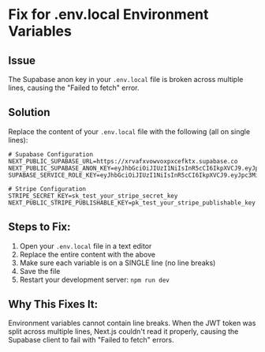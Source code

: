 # Fix for .env.local Environment Variables

## Issue
The Supabase anon key in your `.env.local` file is broken across multiple lines, causing the "Failed to fetch" error.

## Solution
Replace the content of your `.env.local` file with the following (all on single lines):

```
# Supabase Configuration
NEXT_PUBLIC_SUPABASE_URL=https://xrvafxvowvoxpxcefktx.supabase.co
NEXT_PUBLIC_SUPABASE_ANON_KEY=eyJhbGciOiJIUzI1NiIsInR5cCI6IkpXVCJ9.eyJpc3MiOiJzdXBhYmFzZSIsInJlZiI6InhydmFmeHZvd3ZveHB4Y2Vma3R4Iiwicm9sZSI6ImFub24iLCJpYXQiOjE3NDg4OTM0NDcsImV4cCI6MjA2NDQ2OTQ0N30.csExHypkgXkunwLYH0srhPlfeUx3FAHMX3avkkQiRdc
SUPABASE_SERVICE_ROLE_KEY=eyJhbGciOiJIUzI1NiIsInR5cCI6IkpXVCJ9.eyJpc3MiOiJzdXBhYmFzZSIsInJlZiI6InhydmFmeHZvd3ZveHB4Y2Vma3R4Iiwicm9sZSI6InNlcnZpY2Vfcm9sZSIsImlhdCI6MTc0ODg5MzQ0NywiZXhwIjoyMDY0NDY5NDQ3fQ.7mol1kdQuokUUPhVhO0zqQunL2ByP8MQsfDmt9gpfBE

# Stripe Configuration
STRIPE_SECRET_KEY=sk_test_your_stripe_secret_key
NEXT_PUBLIC_STRIPE_PUBLISHABLE_KEY=pk_test_your_stripe_publishable_key
```

## Steps to Fix:
1. Open your `.env.local` file in a text editor
2. Replace the entire content with the above
3. Make sure each variable is on a SINGLE line (no line breaks)
4. Save the file
5. Restart your development server: `npm run dev`

## Why This Fixes It:
Environment variables cannot contain line breaks. When the JWT token was split across multiple lines, Next.js couldn't read it properly, causing the Supabase client to fail with "Failed to fetch" errors. 